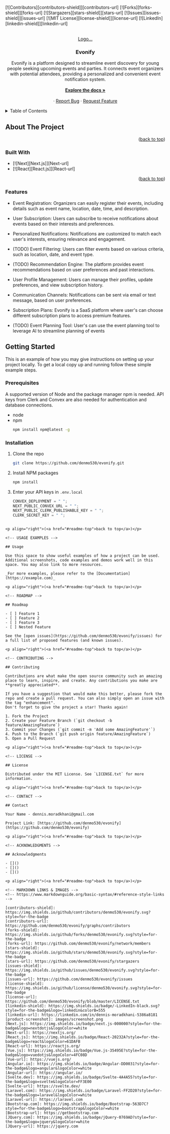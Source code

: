 <a name="readme-top"></a>

<!--

<!-- PROJECT SHIELDS -->
<!--
*** I'm using markdown "reference style" links for readability.
*** Reference links are enclosed in brackets [ ] instead of parentheses ( ).
*** See the bottom of this document for the declaration of the reference variables
*** for contributors-url, forks-url, etc. This is an optional, concise syntax you may use.
*** https://www.markdownguide.org/basic-syntax/#reference-style-links
-->

[![Contributors][contributors-shield]][contributors-url]
[![Forks][forks-shield]][forks-url]
[![Stargazers][stars-shield]][stars-url]
[![Issues][issues-shield]][issues-url]
[![MIT License][license-shield]][license-url]
[![LinkedIn][linkedin-shield]][linkedin-url]

<!-- PROJECT LOGO -->
<br />
<div align="center">
  <a href="https://github.com/denmo530/evonify">
    <!-- <img src="images/logo.png" alt="Logo" width="80" height="80"> -->
    Logo...
  </a>

<h3 align="center">Evonify</h3>

  <p align="center">
    Evonify is a platform designed to streamline event discovery for young people seeking upcoming events and parties. It connects event organizers with potential attendees, providing a personalized and convenient event notification system.
    <br />
    <br />
    <a href="https://github.com/denmo530/
    evonify"><strong>Explore the docs »</strong></a>
    <br />
    <br />    ·
    <a href="https://github.com/denmo530/evonify/issues/new?labels=bug&template=bug-report---.md">Report Bug</a>
    ·
    <a href="https://github.com/denmo530/evonify/issues/new?labels=enhancement&template=feature-request---.md">Request Feature</a>
  </p>
</div>

<!-- TABLE OF CONTENTS -->
<details>
  <summary>Table of Contents</summary>
  <ol>
    <li>
      <a href="#about-the-project">About The Project</a>
      <ul>
        <li><a href="#built-with">Built With</a></li>
        <li><a href="#Features">Features</a></li>
      </ul>
    </li>
    <li>
      <a href="#getting-started">Getting Started</a>
      <ul>
        <li><a href="#prerequisites">Prerequisites</a></li>
        <li><a href="#installation">Installation</a></li>
      </ul>
    </li>
    <li><a href="#usage">Usage</a></li>
    <li><a href="#roadmap">Roadmap</a></li>
    <li><a href="#contributing">Contributing</a></li>
    <li><a href="#license">License</a></li>
    <li><a href="#contact">Contact</a></li>
    <li><a href="#acknowledgments">Acknowledgments</a></li>
  </ol>
</details>

<!-- ABOUT THE PROJECT -->

## About The Project

<!-- Here's a blank template to get started: To avoid retyping too much info. Do a search and replace with your text editor for the following: `denmo530`, `evonify`, `dennis-moradkhani-5386a8181`, `gmail`, `dennis.moradkhani`, `Evonify`, `Evonify is a platform designed to streamline event discovery for young people seeking upcoming events and parties. It connects event organizers with potential attendees, providing a personalized and convenient event notification system.` -->

<p align="right">(<a href="#readme-top">back to top</a>)</p>

### Built With

- [![Next][Next.js]][Next-url]
- [![React][React.js]][React-url]

<p align="right">(<a href="#readme-top">back to top</a>)</p>

### Features

- Event Registration: Organizers can easily register their events, including details such as event name, location, date, time, and description.

- User Subscription: Users can subscribe to receive notifications about events based on their interests and preferences.

- Personalized Notifications: Notifications are customized to match each user's interests, ensuring relevance and engagement.

- (TODO) Event Filtering: Users can filter events based on various criteria, such as location, date, and event type.

- (TODO) Recommendation Engine: The platform provides event recommendations based on user preferences and past interactions.

- User Profile Management: Users can manage their profiles, update preferences, and view subscription history.

- Communication Channels: Notifications can be sent via email or text message, based on user preferences.

- Subscription Plans: Evonify is a SaaS platform where user's can choose different subscription plans to access premium features.

- (TODO) Event Planning Tool: User's can use the event planning tool to leverage AI to streamline planning of events

<!-- GETTING STARTED -->

## Getting Started

This is an example of how you may give instructions on setting up your project locally.
To get a local copy up and running follow these simple example steps.

### Prerequisites

A supported version of Node and the package manager npm is needed. API keys from Clerk and Convex are also needed for authentication and database connections.

- node
- npm
  ```sh
  npm install npm@latest -g
  ```

### Installation

1. Clone the repo
   ```sh
   git clone https://github.com/denmo530/evonify.git
   ```
2. Install NPM packages
   ```sh
   npm install
   ```
3. Enter your API keys in `.env.local`
   ```js
   CONVEX_DEPLOYMENT = " ";
   NEXT_PUBLIC_CONVEX_URL = " ";
   NEXT_PUBLIC_CLERK_PUBLISHABLE_KEY = " ";
   CLERK_SECRET_KEY = " ";
   ```

```

<p align="right">(<a href="#readme-top">back to top</a>)</p>

<!-- USAGE EXAMPLES -->

## Usage

Use this space to show useful examples of how a project can be used. Additional screenshots, code examples and demos work well in this space. You may also link to more resources.

_For more examples, please refer to the [Documentation](https://example.com)_

<p align="right">(<a href="#readme-top">back to top</a>)</p>

<!-- ROADMAP -->

## Roadmap

- [ ] Feature 1
- [ ] Feature 2
- [ ] Feature 3
- [ ] Nested Feature

See the [open issues](https://github.com/denmo530/evonify/issues) for a full list of proposed features (and known issues).

<p align="right">(<a href="#readme-top">back to top</a>)</p>

<!-- CONTRIBUTING -->

## Contributing

Contributions are what make the open source community such an amazing place to learn, inspire, and create. Any contributions you make are **greatly appreciated**.

If you have a suggestion that would make this better, please fork the repo and create a pull request. You can also simply open an issue with the tag "enhancement".
Don't forget to give the project a star! Thanks again!

1. Fork the Project
2. Create your Feature Branch (`git checkout -b feature/AmazingFeature`)
3. Commit your Changes (`git commit -m 'Add some AmazingFeature'`)
4. Push to the Branch (`git push origin feature/AmazingFeature`)
5. Open a Pull Request

<p align="right">(<a href="#readme-top">back to top</a>)</p>

<!-- LICENSE -->

## License

Distributed under the MIT License. See `LICENSE.txt` for more information.

<p align="right">(<a href="#readme-top">back to top</a>)</p>

<!-- CONTACT -->

## Contact

Your Name - dennis.moradkhani@gmail.com

Project Link: [https://github.com/denmo530/evonify](https://github.com/denmo530/evonify)

<p align="right">(<a href="#readme-top">back to top</a>)</p>

<!-- ACKNOWLEDGMENTS -->

## Acknowledgments

- []()
- []()
- []()

<p align="right">(<a href="#readme-top">back to top</a>)</p>

<!-- MARKDOWN LINKS & IMAGES -->
<!-- https://www.markdownguide.org/basic-syntax/#reference-style-links -->

[contributors-shield]: https://img.shields.io/github/contributors/denmo530/evonify.svg?style=for-the-badge
[contributors-url]: https://github.com/denmo530/evonify/graphs/contributors
[forks-shield]: https://img.shields.io/github/forks/denmo530/evonify.svg?style=for-the-badge
[forks-url]: https://github.com/denmo530/evonify/network/members
[stars-shield]: https://img.shields.io/github/stars/denmo530/evonify.svg?style=for-the-badge
[stars-url]: https://github.com/denmo530/evonify/stargazers
[issues-shield]: https://img.shields.io/github/issues/denmo530/evonify.svg?style=for-the-badge
[issues-url]: https://github.com/denmo530/evonify/issues
[license-shield]: https://img.shields.io/github/license/denmo530/evonify.svg?style=for-the-badge
[license-url]: https://github.com/denmo530/evonify/blob/master/LICENSE.txt
[linkedin-shield]: https://img.shields.io/badge/-LinkedIn-black.svg?style=for-the-badge&logo=linkedin&colorB=555
[linkedin-url]: https://linkedin.com/in/dennis-moradkhani-5386a8181
[product-screenshot]: images/screenshot.png
[Next.js]: https://img.shields.io/badge/next.js-000000?style=for-the-badge&logo=nextdotjs&logoColor=white
[Next-url]: https://nextjs.org/
[React.js]: https://img.shields.io/badge/React-20232A?style=for-the-badge&logo=react&logoColor=61DAFB
[React-url]: https://reactjs.org/
[Vue.js]: https://img.shields.io/badge/Vue.js-35495E?style=for-the-badge&logo=vuedotjs&logoColor=4FC08D
[Vue-url]: https://vuejs.org/
[Angular.io]: https://img.shields.io/badge/Angular-DD0031?style=for-the-badge&logo=angular&logoColor=white
[Angular-url]: https://angular.io/
[Svelte.dev]: https://img.shields.io/badge/Svelte-4A4A55?style=for-the-badge&logo=svelte&logoColor=FF3E00
[Svelte-url]: https://svelte.dev/
[Laravel.com]: https://img.shields.io/badge/Laravel-FF2D20?style=for-the-badge&logo=laravel&logoColor=white
[Laravel-url]: https://laravel.com
[Bootstrap.com]: https://img.shields.io/badge/Bootstrap-563D7C?style=for-the-badge&logo=bootstrap&logoColor=white
[Bootstrap-url]: https://getbootstrap.com
[JQuery.com]: https://img.shields.io/badge/jQuery-0769AD?style=for-the-badge&logo=jquery&logoColor=white
[JQuery-url]: https://jquery.com
```
